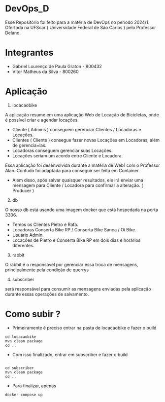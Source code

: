 # DevOps_D
 Esse Repositório foi feito para a matéria de DevOps no período 2024/1. 
 Ofertada na UFScar ( Universidade Federal de São Carlos ) pelo Professor Delano.

 
# Integrantes
- Gabriel Lourenço de Paula Graton - 800432
- Vitor Matheus da Silva - 800260

# Aplicação

1. locacaobike 

A aplicação resume em uma aplicação Web de Locação de Bicicletas, onde é possível criar e agendar locações.
- Cliente ( Admins ) conseguem gerenciar Clientes / Locadoras e Locações.
- Clientes ( Cliente ) consegue fazer novas Locações em Locadoras, além de gerencia=las.
- Locadoras conseguem gerenciar suas Locações.
- Locações seriam um acordo entre Cliente e Locadora.

Essa aplicação foi desenvolvida durante a matéria de Web1 com o Professor Alan.
Contudo foi adaptada para conseguir ser feita em Container.

- Além disso, após salvar quaisquer resultados, ele irá enviar uma mensagem para Cliente / Locadora para confirmar a alteração. ( Producer )


2. db

O nosso db está usando uma imagem docker que está hospedada na porta 3306.
- Temos os Clientes Pietro e Rafa.
- Locadoras Conserta Bike RP / Conserta Bike Sanca / Oi Bike.
- Usuário Admin.
- Locações de Pietro e Conserta Bike RP em dois dias e horários diferentes.

3. rabbit

O rabbit é o responsável por gerenciar essa troca de mensagens, principalmente pela condição de querrys

4. subscriber

será responsável para consumir as mensagens enviadas pela aplicação durante essas operações de salvamento.

# Como subir ?


- Primeiramente é preciso entrar na pasta de locacaobike e fazer o build

```
cd locacaobike
mvn clean package
cd ..
```

- Com isso finalizado, entrar em subscriber e fazer o build

```

cd subscriber
mvn clean package
cd ..

```

- Para finalizar, apenas

```
docker compose up

```





